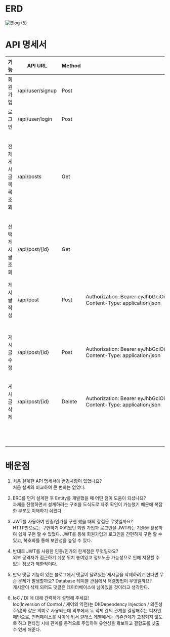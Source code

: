 # ERD

![Blog (5)](https://user-images.githubusercontent.com/116184724/208817386-d1af4554-2f8f-4a9a-9d93-128a66ada329.png)

# API 명세서

| 기능 | API URL | Method | Request  Header | Request | Response | Response header |
| --- | --- | --- | --- | --- | --- | --- |
| 회원가입 | /api/user/signup | Post |   | {       "username" : "dntldms12",       "password" : "tldms6352"   } | {     "statusCode": "200",     "msg": "회원가입 성공"   } |   |
| 로그인 | /api/user/login | Post |   | {       "username" : "dntldms12",       "password" : "tldms6352"   } |   | Authorization: Bearer eyJhbGciOiJIUzI1NiJ9.eyJzdWIiOiJkbnRsZG1zMTIiLCJleHAiOjE2NzExNzE4NDYsImlhdCI6MTY3MTE2ODI0Nn0.3Lmlw89uwcPAhK2xRZuGSHOhwHk\_wWGcA9ORFdIZjVc   Content-Type: application/json |
| 전체 게시글 목록조회 | /api/posts | Get |   |   | \[     {       "id": 2,       "title": "title2",       "username": "dntldms12",       "createdAt": "2022-12-16T14:35:16.778038",       "modifiedAt": "2022-12-16T14:35:16.778038",       "contents": "contents2"     },     {       "id": 1,       "title": "title",       "username": "dntldms12",       "createdAt": "2022-12-16T14:32:23.520497",       "modifiedAt": "2022-12-16T14:32:23.520497",       "contents": "contents"     }   \] |   |
| 선택 게시글 조회 | /api/post/{id} | Get |   |   | {     "id": 1,     "title": "title",     "username": "dntldms12",     "createdAt": "2022-12-16T14:32:23.520497",     "modifiedAt": "2022-12-16T14:32:23.520497",     "contents": "contents"   } |   |
| 게시글 작성 | /api/post | Post | Authorization: Bearer eyJhbGciOiJIUzI1NiJ9.eyJzdWIiOiJkbnRsZG1zMTIiLCJleHAiOjE2NzExNzE4NDYsImlhdCI6MTY3MTE2ODI0Nn0.3Lmlw89uwcPAhK2xRZuGSHOhwHk\_wWGcA9ORFdIZjVc   Content-Type: application/json | {       "title" : "title",       "contents" : "contents"   } | {     "id": 1,     "title": "title",     "username": "dntldms12",     "createdAt": "2022-12-16T14:32:23.5204973",     "modifiedAt": "2022-12-16T14:32:23.5204973",     "contents": "contents"   } |   |
| 게시글 수정 | /api/post/{id} | Post | Authorization: Bearer eyJhbGciOiJIUzI1NiJ9.eyJzdWIiOiJkbnRsZG1zMTIiLCJleHAiOjE2NzExNzE4NDYsImlhdCI6MTY3MTE2ODI0Nn0.3Lmlw89uwcPAhK2xRZuGSHOhwHk\_wWGcA9ORFdIZjVc   Content-Type: application/json | {       "title" : "changedtitle",       "contents" : "changedcontents"   } | {     "id": 1,     "title": "changedtitle",     "username": "dntldms12",     "createdAt": "2022-12-16T14:32:23.520497",     "modifiedAt": "2022-12-16T14:32:23.520497",     "contents": "changedcontents"   } |   |
| 게시글 삭제 | /api/post/{id} | Delete | Authorization: Bearer eyJhbGciOiJIUzI1NiJ9.eyJzdWIiOiJkbnRsZG1zMTIiLCJleHAiOjE2NzExNzE4NDYsImlhdCI6MTY3MTE2ODI0Nn0.3Lmlw89uwcPAhK2xRZuGSHOhwHk\_wWGcA9ORFdIZjVc   Content-Type: application/json |   | {     "statusCode": "200",     "msg": "게시글이 삭제되었습니다."   } |   |
|   |   |   |   |   |   |   |
|   |   |   |   |   |   |   |
|   |   |   |   |   |   |   |

# 배운점

1. 처음 설계한 API 명세서에 변경사항이 있었나요?  
처음 설계와 비교하여 큰 변화는 없었다.
    
2. ERD를 먼저 설계한 후 Entity를 개발했을 때 어떤 점이 도움이 되셨나요?  
 과제를 진행하면서 설계하려는 구조를 도식도로 자주 확인이 가능했기 때문에 복잡한 부분도 이해하기 쉬웠다.
    
3. JWT를 사용하여 인증/인가를 구현 했을 때의 장점은 무엇일까요?  
 HTTP만으로는 구현하기 어려웠던 회원 가입과 로그인을 JWT라는 기술을 활용하여 쉽게 구현 할 수 있었다. JWT를 통해 회원가입과 로그인을 간편하게 구현 할 수 있고, 
복호화를 통해 보안성을 높일 수 있다.
    
4. 반대로 JWT를 사용한 인증/인가의 한계점은 무엇일까요?  
 외부 공격자가 접근하기 쉬운 위치 놓여있고 정보노출 가능성으로 인해 저장할 수 있는 정보가 제한적이다.

5. 만약 댓글 기능이 있는 블로그에서 댓글이 달려있는 게시글을 삭제하려고 한다면 무슨 문제가 발생할까요? Database 테이블 관점에서 해결방법이 무엇일까요?  
 게시글이 삭제 되어도 댓글은 데이터베이스에 남아있을 것이라고 생각한다. 
    
6. IoC / DI 에 대해 간략하게 설명해 주세요!  
 Ioc(Inversion of Control / 제어의 역전)는 DI(Dependency Injection / 의존성 주입)와 같은 의미로 사용되는데 외부에서 두 객체 간의 관계를 결정해주는 디자인 패턴으로, 인터페이스를   사이에 둬서 클래스 레벨에서는 의존관계가 고정되지 않도록 하고 런타임 시에 관계를 동적으로 주입하여 유연성을 확보하고 결합도를 낮출 수 있게 해준다.
